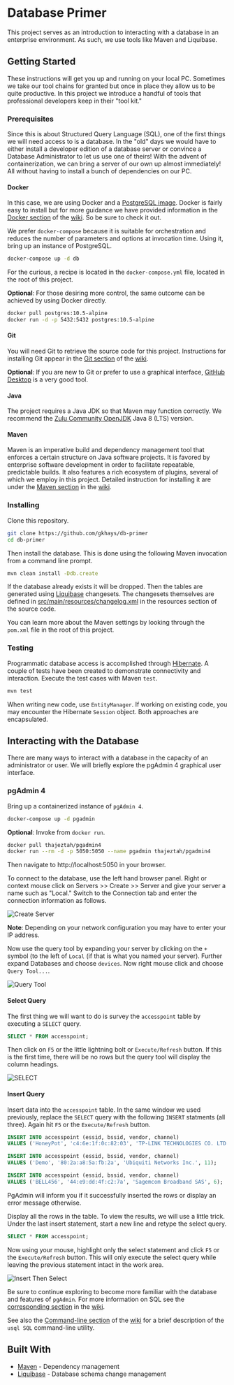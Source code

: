 # Database Primer

This project serves as an introduction to interacting with a database in an enterprise environment. As such, we use tools like Maven and Liquibase.

## Getting Started

These instructions will get you up and running on your local PC. Sometimes we take our tool chains for granted but once in place they allow us to be quite productive. In this project we introduce a handful of tools that professional developers keep in their "tool kit."

### Prerequisites

Since this is about Structured Query Language (SQL), one of the first things we will need access to is a database. In the "old" days we would have to either install a developer edition of a database server or convince a Database Administrator to let us use one of theirs! With the advent of containerization, we can bring a server of our own up almost immediately! All without having to install a bunch of dependencies on our PC.

#### Docker

In this case, we are using Docker and a [PostgreSQL image](https://hub.docker.com/_/postgres?tab=description). Docker is fairly easy to install but for more guidance we have provided information in the [Docker section](https://github.com/gkhays/db-primer/wiki/Docker-for-Windows) of the [wiki](https://github.com/gkhays/db-primer/wiki). So be sure to check it out.

We prefer `docker-compose` because it is suitable for orchestration and reduces the number of parameters and options at invocation time. Using it, bring up an instance of PostgreSQL.

```bash
docker-compose up -d db
```

For the curious, a recipe is located in the `docker-compose.yml` file, located in the root of this project.

**Optional**: For those desiring more control, the same outcome can be achieved by using Docker directly.

```bash
docker pull postgres:10.5-alpine
docker run -d -p 5432:5432 postgres:10.5-alpine
```

#### Git

You will need Git to retrieve the source code for this project. Instructions for installing Git appear in the [Git section](https://github.com/gkhays/db-primer/wiki/Git-for-Windows) of the [wiki](https://github.com/gkhays/db-primer/wiki).

**Optional**: If you are new to Git or prefer to use a graphical interface, [GitHub Desktop](https://desktop.github.com/) is a very good tool.

#### Java

The project requires a Java JDK so that Maven may function correctly. We recommend the [Zulu Community OpenJDK](https://www.azul.com/downloads/zulu-community/?&architecture=x86-64-bit&package=jdk) Java 8 (LTS) version.

#### Maven

Maven is an imperative build and dependency management tool that enforces a certain structure on Java software projects. It is favored by enterprise software development in order to facilitate repeatable, predictable builds. It also features a rich ecosystem of plugins, several of which we employ in this project. Detailed instruction for installing it are under the [Maven section](https://github.com/gkhays/db-primer/wiki/Maven) in the [wiki](https://github.com/gkhays/db-primer/wiki).

### Installing

Clone this repository.

```bash
git clone https://github.com/gkhays/db-primer
cd db-primer
```

Then install the database. This is done using the following Maven invocation from a command line prompt.

```bash
mvn clean install -Ddb.create
```

If the database already exists it will be dropped. Then the tables are generated using [Liquibase](https://www.liquibase.org/) changesets. The changesets themselves are defined in [src/main/resources/changelog.xml](https://github.com/gkhays/db-primer/blob/master/src/main/resources/changelog.xml) in the resources section of the source code.

You can learn more about the Maven settings by looking through the `pom.xml` file in the root of this project.

### Testing

Programmatic database access is accomplished through [Hibernate](https://hibernate.org/). A couple of tests have been created to demonstrate connectivity and interaction. Execute the test cases with Maven `test`.

```bash
mvn test
```

When writing new code, use `EntityManager`. If working on existing code, you may encounter the Hibernate `Session` object. Both approaches are encapsulated.

## Interacting with the Database

There are many ways to interact with a database in the capacity of an administrator or user. We will briefly explore the pgAdmin 4 graphical user interface.

### pgAdmin 4

Bring up a containerized instance of `pgAdmin 4`.

```bash
docker-compose up -d pgadmin
```

**Optional**: Invoke from `docker run`.

```bash
docker pull thajeztah/pgadmin4
docker run --rm -d -p 5050:5050 --name pgadmin thajeztah/pgadmin4
```

Then navigate to http://localhost:5050 in your browser.

To connect to the database, use the left hand browser panel. Right or context mouse click on Servers >> Create >> Server and give your server a name such as "Local." Switch to the Connection tab and enter the connection information as follows.

![Create Server](doc/images/create-server.png)

**Note**: Depending on your network configuration you may have to enter your IP address.

Now use the query tool by expanding your server by clicking on the `+` symbol (to the left of `Local` (if that is what you named your server). Further expand Databases and choose `devices`. Now right mouse click and choose `Query Tool...`.

![Query Tool](doc/images/query-tool.png)

#### Select Query

The first thing we will want to do is survey the `accesspoint` table by executing a `SELECT` query.

```sql
SELECT * FROM accesspoint;
```

Then click on `F5` or the little lightning bolt or `Execute/Refresh` button. If this is the first time, there will be no rows but the query tool will display the column headings.

![SELECT](doc/images/empty-select.png)

#### Insert Query

Insert data into the `accesspoint` table. In the same window we used previously, replace the `SELECT` query with the following `INSERT` statments (all three). Again hit `F5` or the `Execute/Refresh` button.

```sql
INSERT INTO accesspoint (essid, bssid, vendor, channel)
VALUES ('HoneyPot', 'c4:6e:1f:0c:82:03', 'TP-LINK TECHNOLOGIES CO. LTD.', 4);

INSERT INTO accesspoint (essid, bssid, vendor, channel)
VALUES ('Demo', '80:2a:a8:5a:fb:2a', 'Ubiquiti Networks Inc.', 11);

INSERT INTO accesspoint (essid, bssid, vendor, channel)
VALUES ('BELL456', '44:e9:dd:4f:c2:7a', 'Sagemcom Broadband SAS', 6);
```

PgAdmin will inform you if it successfully inserted the rows or display an error message otherwise.

Display all the rows in the table. To view the results, we will use a little trick. Under the last insert statement, start a new line and retype the select query.

```sql
SELECT * FROM accesspoint;
```

Now using your mouse, highlight only the select statement and click `F5` or the `Execute/Refresh` button. This will only execute the select query while leaving the previous statement intact in the work area.

![Insert Then Select](doc/images/insert-select.png)

Be sure to continue exploring to become more familiar with the database and features of `pgAdmin`. For more information on SQL see the [corresponding section](https://github.com/gkhays/db-primer/wiki/SQL-Mini-Tutorial) in the [wiki](https://github.com/gkhays/db-primer/wiki).

See also the [Command-line section](https://github.com/gkhays/db-primer/wiki/Universal-Command-Line-Interface-for-SQL-Databases) of the [wiki](https://github.com/gkhays/db-primer/wiki) for a brief description of the `usql SQL` command-line utility.

## Built With

* [Maven](https://maven.apache.org/) - Dependency management
* [Liquibase](https://www.liquibase.org/) - Database schema change management
